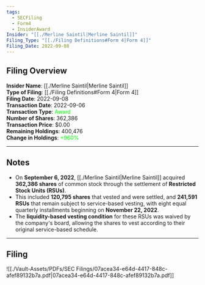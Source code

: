 ```yaml
---
tags:
  - SECFiling
  - Form4
  - InsiderAward
Insider: "[[./Merline Saintil|Merline Saintil]]"
Filing_Type: "[[./Filing Definitions#Form 4|Form 4]]"
Filing_Date: 2022-09-08
---
```

## Filing Overview

**Insider Name**: [[./Merline Saintil|Merline Saintil]]  
**Type of Filing**: [[./Filing Definitions#Form 4|Form 4]]  
**Filing Date**: 2022-09-08  
**Transaction Date**: 2022-09-06  
**Transaction Type**: <span style="color:lime">Award</span>  
**Number of Shares**: 362,386  
**Transaction Price**: $0.00  
**Remaining Holdings**: 400,476  
**Change in Holdings**: <span style="color:lime">+960%</span>  

---

## Notes

- On **September 6, 2022**, [[./Merline Saintil|Merline Saintil]] acquired **362,386 shares** of common stock through the settlement of **Restricted Stock Units (RSUs)**.
- This included **120,795 shares** that vested and were settled, and **241,591 RSUs** that remain subject to service-based vesting, with eight equal quarterly installments beginning on **November 22, 2022**.
- The **liquidity-based vesting condition** for these RSUs was waived by the company's board, allowing the shares to vest according to their original service-based schedule.

---

## Filing

![[./Vault-Assets/PDFs/SEC Filings/07acea34-e64d-4417-848c-afef89132b7a.pdf|07acea34-e64d-4417-848c-afef89132b7a.pdf]]
